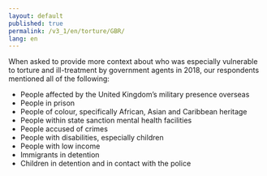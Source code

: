 ```yaml
---
layout: default
published: true
permalink: /v3_1/en/torture/GBR/
lang: en
---
```


When asked to provide more context about who was especially vulnerable to torture and ill-treatment by government agents in 2018, our respondents mentioned all of the following:
-	People affected by the United Kingdom’s military presence overseas
-	People in prison
-	People of colour, specifically African, Asian and Caribbean heritage
-	People within state sanction mental health facilities
-	People accused of crimes
-	People with disabilities, especially children
-	People with low income
-	Immigrants in detention
-	Children in detention and in contact with the police
